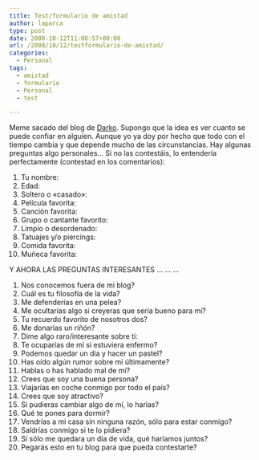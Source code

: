 ```yaml
---
title: Test/formulario de amistad
author: laparca
type: post
date: 2008-10-12T11:08:57+00:00
url: /2008/10/12/testformulario-de-amistad/
categories:
  - Personal
tags:
  - amistad
  - formulario
  - Personal
  - test

---
```

Meme sacado del blog de <a title="Blog de Darko" href="http://oskuridad.blogspot.com/2008/10/anda-haz-el-test.html" target="_blank">Darko</a>. Supongo que la idea es ver cuanto se puede confiar en alguien. Aunque yo ya doy por hecho que todo con el tiempo cambia y que depende mucho de las circunstancias. Hay algunas preguntas algo personales&#8230; Si no las contestáis, lo entendería perfectamente (contestad en los comentarios):

  1. Tu nombre:
  2. Edad:
  3. Soltero o «casado»:
  4. Película favorita:
  5. Canción favorita:
  6. Grupo o cantante favorito:
  7. Limpio o desordenado:
  8. Tatuajes y/o piercings:
  9. Comida favorita:
 10. Muñeca favorita:

Y AHORA LAS PREGUNTAS INTERESANTES &#8230; &#8230; &#8230;

  1. Nos conocemos fuera de mi blog?
  2. Cuál es tu filosofía de la vida?
  3. Me defenderías en una pelea?
  4. Me ocultarías algo si creyeras que sería bueno para mí?
  5. Tu recuerdo favorito de nosotros dos?
  6. Me donarías un riñón?
  7. Dime algo raro/interesante sobre ti:
  8. Te ocuparías de mí si estuviera enfermo?
  9. Podemos quedar un día y hacer un pastel?
 10. Has oído algún rumor sobre mí últimamente?
 11. Hablas o has hablado mal de mí?
 12. Crees que soy una buena persona?
 13. Viajarías en coche conmigo por todo el país?
 14. Crees que soy atractivo?
 15. Si pudieras cambiar algo de mí, lo harías?
 16. Qué te pones para dormir?
 17. Vendrías a mi casa sin ninguna razón, sólo para estar conmigo?
 18. Saldrías conmigo si te lo pidiera?
 19. Si sólo me quedara un día de vida, qué haríamos juntos?
 20. Pegarás esto en tu blog para que pueda contestarte?